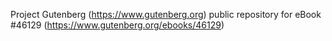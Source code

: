 Project Gutenberg (https://www.gutenberg.org) public repository for eBook #46129 (https://www.gutenberg.org/ebooks/46129)
